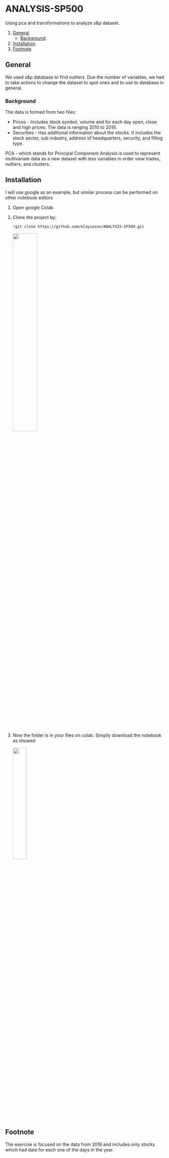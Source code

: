 # ANALYSIS-SP500
Using pca and transformations to analyze s&p dataset.

1. [General](#General)
    - [Background](#background)
2. [Installation](#installation)
3. [Footnote](#footnote)

## General
We used s&p database to find outliers. Due the number of variables, we had to take actions to change the dataset to spot ones and to use to database in general.

### Background
The data is formed from two files:
* Prices - Includes stock symbol, volume and for each day open, close and high prices. The data is ranging 2010 to 2016.
* Securities - Has additional information about the stocks. It includes the stock sector, sub industry, address of headquarters, security, and filling type.

PCA - which stands for Principal Component Analysis is used to represent multivariate data as a new dataset with less variables in order view trades, outliers, and clusters.

## Installation
I will use google as an example, but similar process can be performed on other notebook editors
1. Open google Colab
2. Clone the project by:
	```
	!git clone https://github.com/elaysason/ANALYSIS-SP500.git
	```
	<img src="https://i.imgur.com/2O2HNRT.png" data-canonical-src="https://gyazo.com/eb5c5741b6a9a16c692170a41a49c858.png" width=40% height=40% />

3. Now the folder is in your files on colab. Simpily download the notebook as showed

    <img src="https://i.imgur.com/cnMCaPx.png" data-canonical-src="https://gyazo.com/eb5c5741b6a9a16c692170a41a49c858.png" width=30% height=30% />

## Footnote
The exercise is focused on the data from 2016 and includes only stocks which had data for each one of the days in the year.
